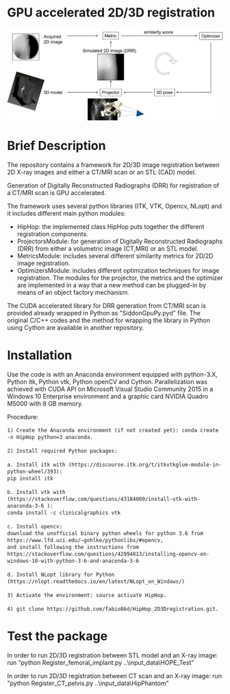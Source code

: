 # GPU accelerated 2D/3D registration

![](demo_images/Intro_registration.png)

# Brief Description
The repository contains a framework for 2D/3D image registration between 2D X-ray images and either a CT/MRI scan or an STL (CAD) model.

Generation of Digitally Reconstructed Radiographs (DRR) for registration of a CT/MRI scan is GPU accelerated.

The framework uses several python libraries (ITK, VTK, Opencv, NLopt) and it includes different main python modules:
- HipHop: the implemented class HipHop puts together the different registration components.
- ProjectorsModule: for generation of Digitally Reconstructed Radiographs (DRR) from either a volumetric image (CT,MRI) or an STL model.
- MetricsModule: includes several different similarity metrics for 2D/2D image registration.
- OptimizersModule: includes different optimization techniques for image registration.
The modules for the projector, the metrics and the optimizer are implemented in a way that a new method can be plugged-in by means of an object factory mechanism.

The CUDA accelerated library for DRR generation from CT/MRI scan is provided already wrapped in Python as "SiddonGpuPy.pyd" file. The original C/C++ codes
and the method for wrapping the library in Python using Cython are available in another repository. 
 
# Installation
Use the code is with an Anaconda environment equipped with python-3.X, Python itk, Python vtk, Python openCV and Cython. Parallelization was achieved with CUDA API on Microsoft Visual Studio Community 2015 in a Windows 10 Enterprise environment and a graphic card NVIDIA Quadro M5000 with 8 GB memory.

Procedure:

    1) Create the Anaconda environment (if not created yet): conda create -n HipHop python=3 anaconda.

    2) Install required Python packages: 

	a. Install itk with (https://discourse.itk.org/t/itkvtkglue-module-in-python-wheel/393):
	pip install itk
	
	b. Install vtk with (https://stackoverflow.com/questions/43184009/install-vtk-with-anaconda-3-6 ): 
	conda install -c clinicalgraphics vtk

	c. Install opencv:
	download the unofficial binary python wheels for python 3.6 from https://www.lfd.uci.edu/~gohlke/pythonlibs/#opencv,
	and install following the instructions from  https://stackoverflow.com/questions/42994813/installing-opencv-on-windows-10-with-python-3-6-and-anaconda-3-6

	d. Install NLopt library for Python
	(https://nlopt.readthedocs.io/en/latest/NLopt_on_Windows/)

    3) Activate the environment: source activate HipHop.

    4) git clone https://github.com/fabio86d/HipHop_2D3Dregistration.git.


# Test the package

In order to run 2D/3D registration between STL model and an X-ray image:
run "python Register_femoral_implant.py ..\\input_data\\HOPE_Test"

In order to run 2D/3D registration between CT scan and an X-ray image:
run "python Register_CT_pelvis.py ..\\input_data\\HipPhantom"